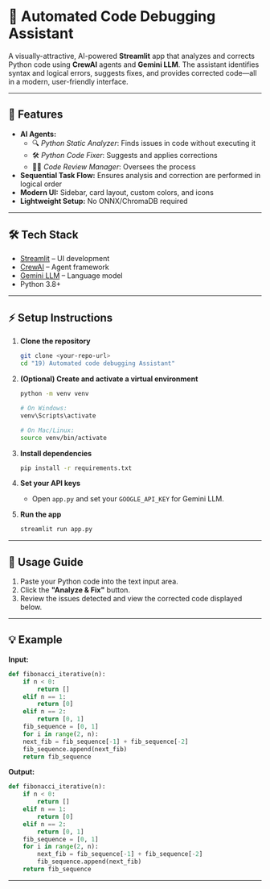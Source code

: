 # 🤖 Automated Code Debugging Assistant

A visually-attractive, AI-powered **Streamlit** app that analyzes and corrects Python code using **CrewAI** agents and **Gemini LLM**. The assistant identifies syntax and logical errors, suggests fixes, and provides corrected code—all in a modern, user-friendly interface.

---

## 🚀 Features

- **AI Agents:**
  - 🔍 *Python Static Analyzer*: Finds issues in code without executing it
  - 🛠️ *Python Code Fixer*: Suggests and applies corrections
  - 👨‍💼 *Code Review Manager*: Oversees the process
- **Sequential Task Flow:** Ensures analysis and correction are performed in logical order
- **Modern UI:** Sidebar, card layout, custom colors, and icons
- **Lightweight Setup:** No ONNX/ChromaDB required

---

## 🛠️ Tech Stack

- [Streamlit](https://streamlit.io/) – UI development
- [CrewAI](https://github.com/joaomdmoura/crewAI) – Agent framework
- [Gemini LLM](https://ai.google.dev/gemini-api/docs) – Language model
- Python 3.8+

---

## ⚡ Setup Instructions

1. **Clone the repository**
   ```bash
   git clone <your-repo-url>
   cd "19) Automated code debugging Assistant"
   ```

2. **(Optional) Create and activate a virtual environment**
   ```bash
   python -m venv venv

   # On Windows:
   venv\Scripts\activate

   # On Mac/Linux:
   source venv/bin/activate
   ```

3. **Install dependencies**
   ```bash
   pip install -r requirements.txt
   ```

4. **Set your API keys**
   - Open `app.py` and set your `GOOGLE_API_KEY` for Gemini LLM.

5. **Run the app**
   ```bash
   streamlit run app.py
   ```

---

## 📝 Usage Guide

1. Paste your Python code into the text input area.
2. Click the **"Analyze & Fix"** button.
3. Review the issues detected and view the corrected code displayed below.

---

## 💡 Example

**Input:**
```python
def fibonacci_iterative(n):
    if n < 0:
        return []
    elif n == 1:
        return [0]
    elif n == 2:
        return [0, 1]
    fib_sequence = [0, 1]
    for i in range(2, n):
    next_fib = fib_sequence[-1] + fib_sequence[-2]
    fib_sequence.append(next_fib)
    return fib_sequence
```

**Output:**
```python
def fibonacci_iterative(n):
    if n < 0:
        return []
    elif n == 1:
        return [0]
    elif n == 2:
        return [0, 1]
    fib_sequence = [0, 1]
    for i in range(2, n):
        next_fib = fib_sequence[-1] + fib_sequence[-2]
        fib_sequence.append(next_fib)
    return fib_sequence
```

---